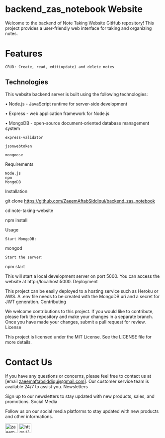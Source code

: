 ﻿# backend_zas_notebook Website

Welcome to the backend of Note Taking Website GitHub repository! This project provides a user-friendly web interface for taking and organizing notes.

# Features

    CRUD: Create, read, edit(update) and delete notes
    
    
<h2>Technologies</h2>


This website backend server is built using the following technologies:


•	Node.js - JavaScript runtime for server-side development

•	Express - web application framework for Node.js

•	MongoDB - open-source document-oriented database management system

    express-validator
    
    jsonwebtoken
    
    mongoose



Requirements

    Node.js
    npm
    MongoDB

Installation

git clone https://github.com/ZaeemAftabSiddiqui/backend_zas_notebook

cd note-taking-website

npm install

Usage

    Start MongoDB:

mongod

    Start the server:

npm start

This will start a local development server on port 5000. You can access the website at http://localhost:5000.
Deployment

This project can be easily deployed to a hosting service such as Heroku or AWS.
A .env file needs to be created with the MongoDB uri and a secret for JWT generation.
Contributing

We welcome contributions to this project. If you would like to contribute, please fork the repository and make your changes in a separate branch. Once you have made your changes, submit a pull request for review.
License

This project is licensed under the MIT License. See the LICENSE file for more details.

# Contact Us

If you have any questions or concerns, please feel free to contact us at [email zaeemaftabsiddiqui@gmail.com]. Our customer service team is available 24/7 to assist you.
Newsletters

Sign up to our newsletters to stay updated with new products, sales, and promotions.
Social Media

Follow us on our social media platforms to stay updated with new products and other informations.

   
<a href="https://twitter.com/zaeemaftab" target="blank"><img align="center" src="https://raw.githubusercontent.com/rahuldkjain/github-profile-readme-generator/master/src/images/icons/Social/twitter.svg" alt="zaeemaftab" height="30" width="40" /></a>
<a href="https://linkedin.com/in/https://www.linkedin.com/in/zaeem-aftab-siddiqui-ba45b21a2/" target="blank"><img align="center" src="https://raw.githubusercontent.com/rahuldkjain/github-profile-readme-generator/master/src/images/icons/Social/linked-in-alt.svg" alt="https://www.linkedin.com/in/zaeem-aftab-siddiqui-ba45b21a2/" height="30" width="40" /></a>
